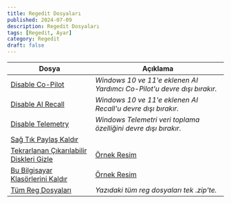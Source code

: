 ```yaml
---
title: Regedit Dosyaları
published: 2024-07-09
description: Regedit Dosyaları
tags: [Regedit, Ayar]
category: Regedit
draft: false
---
```


| Dosya     | Açıklama                                                                                                                                                                                                 |
|---------------|-------------------------------------------------------------------------------------------------------------------------------------------------------------------------------------------------------------|
| [Disable Co-Pilot](https://git-link.vercel.app/api/download?url=https%3A%2F%2Fgithub.com%2Femreceleke%2Ffuwari%2Fblob%2Fmain%2FRegs%2FDisable_Copilot.reg)       | _Windows 10 ve 11'e eklenen AI Yardımcı Co-Pilot'u devre dışı bırakır._ |
| [Disable AI Recall](https://git-link.vercel.app/api/download?url=https%3A%2F%2Fgithub.com%2Femreceleke%2Ffuwari%2Fblob%2Fmain%2FRegs%2FDisable_AI_Recall.reg)       | _Windows 10 ve 11'e eklenen AI Recall'u devre dışı bırakır._ |
| [Disable Telemetry](https://git-link.vercel.app/api/download?url=https%3A%2F%2Fgithub.com%2Femreceleke%2Ffuwari%2Fblob%2Fmain%2FRegs%2FDisable_Telemetry.reg)       | _Windows Telemetri veri toplama özelliğini devre dışı bırakır._ |
| [Sağ Tık Paylaş Kaldır](https://git-link.vercel.app/api/download?url=https%3A%2F%2Fgithub.com%2Femreceleke%2Ffuwari%2Fblob%2Fmain%2FRegs%2FSag%2520T%25C4%25B1k%2520Payla%25C5%259F%2520Kald%25C4%25B1r.reg)       | |
| [Tekrarlanan Çıkarılabilir Diskleri Gizle](https://git-link.vercel.app/api/download?url=https%3A%2F%2Fgithub.com%2Femreceleke%2Ffuwari%2Fblob%2Fmain%2FRegs%2FHide_duplicate_removable_drives_from_navigation_pane_of_File_Explorer.reg)       | <a href="https://www.tenforums.com/attachments/tutorials/14554d1426517167-add-remove-duplicate-drives-navigation-pane-windows-10-a-show_all_folders_drives.png" target="_blank">Örnek Resim</a>  |
| [Bu Bilgisayar Klasörlerini Kaldır](https://git-link.vercel.app/api/download?url=https%3A%2F%2Fgithub.com%2Femreceleke%2Ffuwari%2Fblob%2Fmain%2FRegs%2FBuBilgisayar%2520Klas%25C3%25B6rlerini%2520KALDIR.reg)   | <a href="https://pcrehber.com/wp-content/uploads/2018/04/bu-bilgisayar-klasorleri-kaldirma-1.jpg" target="_blank">Örnek Resim</a> |
| [Tüm Reg Dosyaları](https://git-link.vercel.app/api/download?url=https%3A%2F%2Fgithub.com%2Femreceleke%2Ffuwari%2Ftree%2Fmain%2FRegs&filename=All+Reg+Files.zip) | _Yazıdaki tüm reg dosyaları tek .zip'te._ |